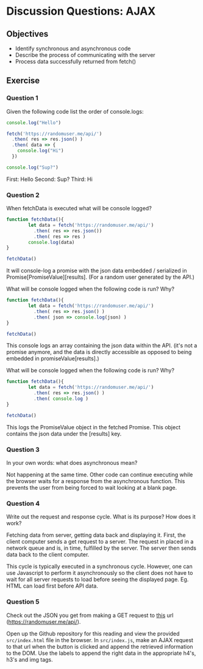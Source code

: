 # Discussion Questions: AJAX

## Objectives

* Identify synchronous and asynchronous code
* Describe the process of communicating with the server
* Process data successfully returned from fetch()

## Exercise

### Question 1

Given the following code list the order of console.logs:

```javascript
console.log("Hello")

fetch('https://randomuser.me/api/')
  .then( res => res.json() )
  .then( data => {
    console.log("Hi") 
  })

console.log("Sup?")
```

First: Hello
Second: Sup?
Third: Hi 

### Question 2

When fetchData is executed what will be console logged?

```javascript
function fetchData(){
        let data = fetch('https://randomuser.me/api/')
          .then( res => res.json()) 
          .then( res => res )
        console.log(data)	
}

fetchData()
```

It will console-log a promise with the json data embedded / serialized in Promise[PromiseValue][results]. (For a random user generated by the API.) 


What will be console logged when the following code is run? Why?

```javascript
function fetchData(){
        let data = fetch('https://randomuser.me/api/')
          .then( res => res.json() )
          .then( json => console.log(json) )
}

fetchData()
```

This console logs an array containing the json data within the API. (it's not a promise anymore, and the data is directly accessible as opposed to being embedded in promiseValue[results].) 


What will be console logged when the following code is run? Why?

```javascript
function fetchData(){
        let data = fetch('https://randomuser.me/api/')
          .then( res => res.json() )
          .then( console.log )
}

fetchData()
```
This logs the PromiseValue object in the fetched Promise. This object contains the json data under the [results] key. 


### Question 3

In your own words: what does asynchronous mean?

Not happening at the same time. 
Other code can continue executing while the browser waits for a response from the asynchronous function. This prevents the user from being forced to wait looking at a blank page. 

### Question 4

Write out the request and response cycle. What is its purpose? How does it work?

Fetching data from server, getting data back and displaying it. 
First, the client computer sends a get request to a server. The request in placed in a network queue and is, in time, fulfilled by the server. 
The server then sends data back to the client computer.

This cycle is typically executed in a synchronous cycle. However, one can use Javascript to perform it asynchronously so the client does not have to wait for all server requests to load before seeing the displayed page. Eg. HTML can load first before API data. 

### Question 5

Check out the JSON you get from making a GET request to [this](https://randomuser.me/api/) url (https://randomuser.me/api/).

Open up the Github repository for this reading and view the provided `src/index.html` file in the browser. In `src/index.js`, make an AJAX request to that url when the button is clicked and append the retrieved information to the DOM. Use the labels to append the right data in the appropriate h4's, h3's and img tags.
